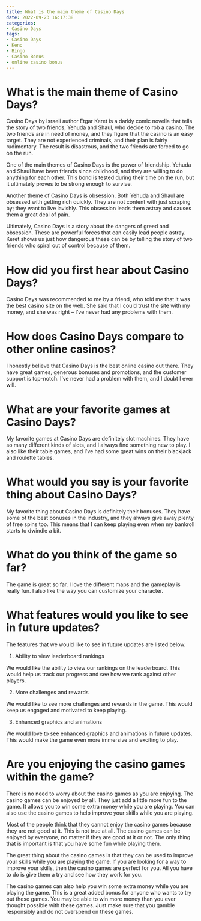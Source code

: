 ```yaml
---
title: What is the main theme of Casino Days
date: 2022-09-23 16:17:38
categories:
- Casino Days
tags:
- Casino Days
- Keno
- Bingo
- Casino Bonus
- online casino bonus
---
```



#  What is the main theme of Casino Days?

Casino Days by Israeli author Etgar Keret is a darkly comic novella that tells the story of two friends, Yehuda and Shaul, who decide to rob a casino. The two friends are in need of money, and they figure that the casino is an easy target. They are not experienced criminals, and their plan is fairly rudimentary. The result is disastrous, and the two friends are forced to go on the run.

One of the main themes of Casino Days is the power of friendship. Yehuda and Shaul have been friends since childhood, and they are willing to do anything for each other. This bond is tested during their time on the run, but it ultimately proves to be strong enough to survive.

Another theme of Casino Days is obsession. Both Yehuda and Shaul are obsessed with getting rich quickly. They are not content with just scraping by; they want to live lavishly. This obsession leads them astray and causes them a great deal of pain.

Ultimately, Casino Days is a story about the dangers of greed and obsession. These are powerful forces that can easily lead people astray. Keret shows us just how dangerous these can be by telling the story of two friends who spiral out of control because of them.

#  How did you first hear about Casino Days?

Casino Days was recommended to me by a friend, who told me that it was the best casino site on the web. She said that I could trust the site with my money, and she was right – I’ve never had any problems with them.

# How does Casino Days compare to other online casinos?

I honestly believe that Casino Days is the best online casino out there. They have great games, generous bonuses and promotions, and the customer support is top-notch. I’ve never had a problem with them, and I doubt I ever will.

# What are your favorite games at Casino Days?

My favorite games at Casino Days are definitely slot machines. They have so many different kinds of slots, and I always find something new to play. I also like their table games, and I’ve had some great wins on their blackjack and roulette tables.

# What would you say is your favorite thing about Casino Days?

My favorite thing about Casino Days is definitely their bonuses. They have some of the best bonuses in the industry, and they always give away plenty of free spins too. This means that I can keep playing even when my bankroll starts to dwindle a bit.

#  What do you think of the game so far?

The game is great so far. I love the different maps and the gameplay is really fun. I also like the way you can customize your character.

#  What features would you like to see in future updates?

The features that we would like to see in future updates are listed below.

1. Ability to view leaderboard rankings

We would like the ability to view our rankings on the leaderboard. This would help us track our progress and see how we rank against other players.

2. More challenges and rewards

We would like to see more challenges and rewards in the game. This would keep us engaged and motivated to keep playing.

3. Enhanced graphics and animations

We would love to see enhanced graphics and animations in future updates. This would make the game even more immersive and exciting to play.

#  Are you enjoying the casino games within the game?

There is no need to worry about the casino games as you are enjoying. The casino games can be enjoyed by all. They just add a little more fun to the game. It allows you to win some extra money while you are playing. You can also use the casino games to help improve your skills while you are playing.

Most of the people think that they cannot enjoy the casino games because they are not good at it. This is not true at all. The casino games can be enjoyed by everyone, no matter if they are good at it or not. The only thing that is important is that you have some fun while playing them.

The great thing about the casino games is that they can be used to improve your skills while you are playing the game. If you are looking for a way to improve your skills, then the casino games are perfect for you. All you have to do is give them a try and see how they work for you.

The casino games can also help you win some extra money while you are playing the game. This is a great added bonus for anyone who wants to try out these games. You may be able to win more money than you ever thought possible with these games. Just make sure that you gamble responsibly and do not overspend on these games.